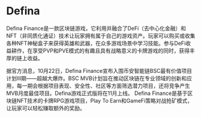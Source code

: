 # Defina



Defina Finance是一款区块链游戏，它利用并融合了DeFi（去中心化金融）和NFT（非同质化通证）技术让玩家拥有属于自己的游戏资产。玩家可以购买或收集各种NFT神秘盒子来获得英雄和武器，在众多游戏场景中学习技能。参与DeFi收益耕作，在享受PVP和PVE模式的有趣且具有战略意义的卡牌游戏的同时，获得丰厚的链上收益。

据官方消息，10月22日，Defina Finance宣布入围币安智能链BSC最有价值项目计划III期——超越大爆炸。BSC MVB计划旨在推动区块链在专业领域的创新和应用，每一期会根据项目表现、安全性、社区等方面筛选潜力项目，还将竞争产生MVB月度最佳项目。Defina游戏正式版将在11月上线。 Defina Finance是基于区块链NFT技术的卡牌RPG游戏项目，Play To Earn和GameFi策略对战抢矿模式，让玩家可以轻松赚取额外的奖励。
